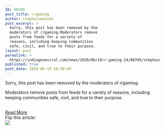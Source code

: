 ```yaml
---
ID: 80705
post_title: r/gaming
author: stephainewinds
post_excerpt: >
  Sorry, this post has been removed by the
  moderators of r/gaming.Moderators remove
  posts from feeds for a variety of
  reasons, including keeping communities
  safe, civil, and true to their purpose.
layout: post
permalink: >
  https://indiagoneviral.com/news/2020/06/19/r-gaming-24/80705/stephainewinds/
published: true
post_date: 2020-06-19 16:38:49
---
```

<div><p>Sorry, this post has been removed by the moderators of r/gaming.</p><p>Moderators remove posts from feeds for a variety of reasons, including keeping communities safe, civil, and true to their purpose.</p></div><br/><a href="https://www.reddit.com/r/gaming/comments/hbtbdo/specs_are_nice_but_friends_are_better/" class="button purchase" rel="nofollow noopener noreferrer" target="_blank">Read More</a></br> Flip this article: </br><a data-flip-widget="shareflip" href="https://flipboard.com"><img src="https://cdn.flipboard.com/badges/flipboard_mrsw.png" /></a><script src="https://cdn.flipboard.com/web/buttons/js/flbuttons.min.js" type="text/javascript"></script>